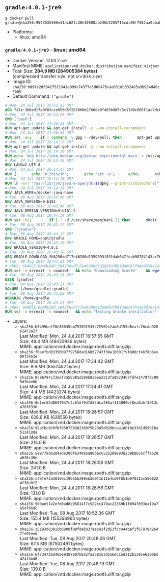 ## `gradle:4.0.1-jre9`

```console
$ docker pull gradle@sha256:9543535506e31ac62fc38e10888ab246b4285715cdc86f7562aa9bba8dda018f
```

-	Platforms:
	-	linux; amd64

### `gradle:4.0.1-jre9` - linux; amd64

-	Docker Version: 17.03.2-ce
-	Manifest MIME: `application/vnd.docker.distribution.manifest.v2+json`
-	Total Size: **284.9 MB (284905384 bytes)**  
	(compressed transfer size, not on-disk size)
-	Image ID: `sha256:089fe2d50427511941e899e74377a5d09475cae031db332485a9b934d40c46a0`
-	Default Command: `["gradle"]`

```dockerfile
# Mon, 24 Jul 2017 16:52:22 GMT
ADD file:366ed17a0f83cce653d5f267000d2766de9f465b087c3c17d9c865f1ac7dc8b3 in / 
# Mon, 24 Jul 2017 16:52:23 GMT
CMD ["bash"]
# Mon, 24 Jul 2017 17:26:28 GMT
RUN apt-get update && apt-get install -y --no-install-recommends 		ca-certificates 		curl 		wget 	&& rm -rf /var/lib/apt/lists/*
# Mon, 24 Jul 2017 17:26:34 GMT
RUN set -ex; 	if ! command -v gpg > /dev/null; then 		apt-get update; 		apt-get install -y --no-install-recommends 			gnupg2 			dirmngr 		; 		rm -rf /var/lib/apt/lists/*; 	fi
# Mon, 24 Jul 2017 18:14:15 GMT
RUN apt-get update && apt-get install -y --no-install-recommends 		bzip2 		unzip 		xz-utils 	&& rm -rf /var/lib/apt/lists/*
# Mon, 24 Jul 2017 18:14:16 GMT
RUN echo 'deb http://deb.debian.org/debian experimental main' > /etc/apt/sources.list.d/experimental.list
# Mon, 24 Jul 2017 18:14:16 GMT
ENV LANG=C.UTF-8
# Mon, 24 Jul 2017 18:14:17 GMT
RUN { 		echo '#!/bin/sh'; 		echo 'set -e'; 		echo; 		echo 'dirname "$(dirname "$(readlink -f "$(which javac || which java)")")"'; 	} > /usr/local/bin/docker-java-home 	&& chmod +x /usr/local/bin/docker-java-home
# Mon, 24 Jul 2017 18:14:18 GMT
RUN ln -svT "/usr/lib/jvm/java-9-openjdk-$(dpkg --print-architecture)" /docker-java-home
# Mon, 24 Jul 2017 18:14:18 GMT
ENV JAVA_HOME=/docker-java-home
# Tue, 08 Aug 2017 18:43:45 GMT
ENV JAVA_VERSION=9-b181
# Tue, 08 Aug 2017 18:43:45 GMT
ENV JAVA_DEBIAN_VERSION=9~b181-2
# Tue, 08 Aug 2017 18:44:14 GMT
RUN set -ex; 		if [ ! -d /usr/share/man/man1 ]; then 		mkdir -p /usr/share/man/man1; 	fi; 		apt-get update; 	apt-get install -y 		openjdk-9-jre-headless="$JAVA_DEBIAN_VERSION" 	; 	rm -rf /var/lib/apt/lists/*; 		[ "$(readlink -f "$JAVA_HOME")" = "$(docker-java-home)" ]; 		update-alternatives --get-selections | awk -v home="$(readlink -f "$JAVA_HOME")" 'index($3, home) == 1 { $2 = "manual"; print | "update-alternatives --set-selections" }'; 	update-alternatives --query java | grep -q 'Status: manual'
# Tue, 08 Aug 2017 20:43:17 GMT
CMD ["gradle"]
# Tue, 08 Aug 2017 20:43:17 GMT
ENV GRADLE_HOME=/opt/gradle
# Tue, 08 Aug 2017 20:43:18 GMT
ENV GRADLE_VERSION=4.0.1
# Tue, 08 Aug 2017 20:43:18 GMT
ARG GRADLE_DOWNLOAD_SHA256=d717e46200d1359893f891dab047fdab98784143ac76861b53c50dbd03b44fd4
# Tue, 08 Aug 2017 20:43:21 GMT
# ARGS: GRADLE_DOWNLOAD_SHA256=d717e46200d1359893f891dab047fdab98784143ac76861b53c50dbd03b44fd4
RUN set -o errexit -o nounset 	&& echo "Downloading Gradle" 	&& wget --no-verbose --output-document=gradle.zip "https://services.gradle.org/distributions/gradle-${GRADLE_VERSION}-bin.zip" 		&& echo "Checking download hash" 	&& echo "${GRADLE_DOWNLOAD_SHA256} *gradle.zip" | sha256sum --check - 		&& echo "Installing Gradle" 	&& unzip gradle.zip 	&& rm gradle.zip 	&& mv "gradle-${GRADLE_VERSION}" "${GRADLE_HOME}/" 	&& ln --symbolic "${GRADLE_HOME}/bin/gradle" /usr/bin/gradle 		&& echo "Adding gradle user and group" 	&& groupadd --system --gid 1000 gradle 	&& useradd --system --gid gradle --uid 1000 --shell /bin/bash --create-home gradle 	&& mkdir /home/gradle/.gradle 	&& chown --recursive gradle:gradle /home/gradle
# Tue, 08 Aug 2017 20:43:21 GMT
USER [gradle]
# Tue, 08 Aug 2017 20:43:21 GMT
VOLUME [/home/gradle/.gradle]
# Tue, 08 Aug 2017 20:43:22 GMT
WORKDIR /home/gradle
# Tue, 08 Aug 2017 20:43:23 GMT
# ARGS: GRADLE_DOWNLOAD_SHA256=d717e46200d1359893f891dab047fdab98784143ac76861b53c50dbd03b44fd4
RUN set -o errexit -o nounset 	&& echo "Testing Gradle installation" 	&& gradle --version
```

-	Layers:
	-	`sha256:b5499bef70c58635bb757692533c72902e2ab8d155d0eafc76cda92862472a27`  
		Last Modified: Mon, 24 Jul 2017 16:57:55 GMT  
		Size: 48.4 MB (48430926 bytes)  
		MIME: application/vnd.docker.image.rootfs.diff.tar.gzip
	-	`sha256:f0aefbd8335b097f9758dad16852743f38a1b601f9f9d0cf4bf8b6ce09f3463e`  
		Last Modified: Mon, 24 Jul 2017 17:34:42 GMT  
		Size: 8.6 MB (8552452 bytes)  
		MIME: application/vnd.docker.image.rootfs.diff.tar.gzip
	-	`sha256:0c86784c73eaf7a56381d588b8a6ea2213fa0b23467fd7e1479f9c995d7beebb`  
		Last Modified: Mon, 24 Jul 2017 17:34:41 GMT  
		Size: 4.4 MB (4423274 bytes)  
		MIME: application/vnd.docker.image.rootfs.diff.tar.gzip
	-	`sha256:8d1ec62d8647037c4c51df9d7d55dca285af413090bf8ea8abf3913ca76f6330`  
		Last Modified: Mon, 24 Jul 2017 18:26:57 GMT  
		Size: 628.6 KB (628556 bytes)  
		MIME: application/vnd.docker.image.rootfs.diff.tar.gzip
	-	`sha256:92afbc0c9f6f958750382380f5b2345d029bcaa1d010e3381d5561ba512418da`  
		Last Modified: Mon, 24 Jul 2017 18:26:57 GMT  
		Size: 214.0 B  
		MIME: application/vnd.docker.image.rootfs.diff.tar.gzip
	-	`sha256:5e9778d6284ad639dfe340aba80bac65252b9893d239b865bcffab28a636c36e`  
		Last Modified: Mon, 24 Jul 2017 18:26:56 GMT  
		Size: 241.0 B  
		MIME: application/vnd.docker.image.rootfs.diff.tar.gzip
	-	`sha256:cfefe73a301eec19655b298eb2d0f1b11b4cd9f651b978115c5508224f38a8f2`  
		Last Modified: Mon, 24 Jul 2017 18:26:56 GMT  
		Size: 131.0 B  
		MIME: application/vnd.docker.image.rootfs.diff.tar.gzip
	-	`sha256:500ae5142efd0ad8e95814f7c522cc479ac22369b1fb947093ea19a7a5dfb6dc`  
		Last Modified: Tue, 08 Aug 2017 18:52:36 GMT  
		Size: 155.4 MB (155366960 bytes)  
		MIME: application/vnd.docker.image.rootfs.diff.tar.gzip
	-	`sha256:35193d8391cb0809f08fdeb937aec41f2d53fcc444baf1f67878d2647fe91eed`  
		Last Modified: Tue, 08 Aug 2017 20:48:26 GMT  
		Size: 67.5 MB (67502491 bytes)  
		MIME: application/vnd.docker.image.rootfs.diff.tar.gzip
	-	`sha256:6f73472bd465e9387607b8a2fa238163d556dc15da12b1395e6300bd424fbbd6`  
		Last Modified: Tue, 08 Aug 2017 20:48:19 GMT  
		Size: 139.0 B  
		MIME: application/vnd.docker.image.rootfs.diff.tar.gzip
